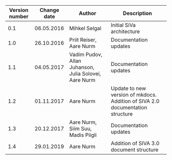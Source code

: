<!--# Version info-->

| **Version number** | **Change date** | **Author** | **Description** |
| ---------------------------- | ------------------------ | ------------------------------------------------------------------------------------------------------------------- | ------------------------------------------------------ |
| 0.1            | 06.05.2016  | Mihkel Selgal     | Initial SiVa architecture           |
| 1.0            | 26.10.2016  | Priit Reiser, Aare Nurm      | Documentation updates               |
| 1.1            | 04.05.2017  | Vadim Pudov, Allan Juhanson, Julia Solovei, Aare Nurm     | Documentation updates               |
| 1.2            | 01.11.2017  | Aare Nurm    | Update to new version of mkdocs. Addition of SIVA 2.0 documentation structure            |
| 1.3            | 20.12.2017  | Aare Nurm, Siim Suu, Madis Piigli    | Documentation updates           |
| 1.4            | 29.01.2019  | Aare Nurm    | Addition of SIVA 3.0 document structure           |
